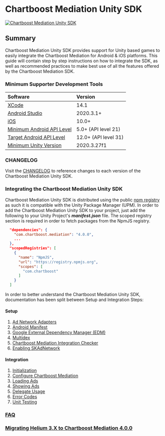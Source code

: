 # Chartboost Mediation Unity SDK

[![Chartboost Mediation Unity SDK](https://github.com/ChartBoost/helium-unity-sdk/actions/workflows/status.yml/badge.svg?branch=develop)](https://github.com/ChartBoost/helium-unity-sdk/actions/workflows/status.yml)

## Summary

Chartboost Mediation Unity SDK provides support for Unity based games to easily integrate the Chartboost Mediation for Android & iOS platforms. This guide will contain step by step instructions on how to integrate the SDK, as well as recommended practices to make best use of all the features offered by the Chartboost Mediation SDK.

### Minimum Supporter Development Tools

| Software                                                              | Version              |
| :---                                                                  |:---------------------|
| [XCode](https://developer.apple.com/xcode/)                           | 14.1                 |
| [Android Studio](https://developer.android.com/studio)                | 2020.3.1+            |
| [iOS](https://www.apple.com/ios)                                      | 10.0+                |
| [Minimum Android API Level](https://developer.android.com/studio/releases/platforms#5.0) | 5.0+ (API level 21)  |
| [Target Android API Level](https://developer.android.com/studio/releases/platforms#12) | 12.0+ (API level 31) |
| [Minimum Unity Version](https://unity.com/releases/editor/whats-new/2020.3.27) | 2020.3.27f1 |

### CHANGELOG
Visit the [CHANGELOG](com.chartboost.mediation/CHANGELOG.md) to reference changes to each version of the Chartboost Mediation Unity SDK.

### Integrating the Chartboost Mediation Unity SDK

Chartboost Mediation Unity SDK is distributed using the public [npm registry](https://www.npmjs.com/search?q=com.chartboost.mediation) as such it is compatible with the Unity Package Manager (UPM). In order to add the Chartboost Mediation Unity SDK to your project, just add the following to your Unity Project's ***manifest.json*** file. The scoped registry section is required in order to fetch packages from the NpmJS registry.

```json
  "dependencies": {
    "com.chartboost.mediation": "4.0.0",
    ...
  },
  "scopedRegistries": [
    {
      "name": "NpmJS",
      "url": "https://registry.npmjs.org",
      "scopes": [
        "com.chartboost"
      ]
    }
  ]
```

In order to better understand the Chartboost Mediation Unity SDK, documentation has been split between Setup and Integration Steps:

#### Setup
1. [Ad Network Adapters](com.chartboost.mediation/Documentation/setup/ad-adapters.md)
2. [Android Manifest](com.chartboost.mediation/Documentation/setup/androidmanifest.md)
3. [Google External Dependency Manager (EDM)](com.chartboost.mediation/Documentation/setup/edm.md)
4. [Multidex](com.chartboost.mediation/Documentation/setup/multidex.md)
5. [Chartboost Mediation Integration Checker](com.chartboost.mediation/Documentation/setup/integration-checker.md)
6. [Enabling SKAdNetwork](com.chartboost.mediation/Documentation/setup/skadnetwork.md)

#### Integration

1. [Initialization](com.chartboost.mediation/Documentation/integration/initialization.md)
2. [Configure Chartboost Mediation](com.chartboost.mediation/Documentation/integration/configure.md)
3. [Loading Ads](com.chartboost.mediation/Documentation/integration/loading-ads.md)
4. [Showing Ads](com.chartboost.mediation/Documentation/integration/showing-ads.md)
5. [Delegate Usage](com.chartboost.mediation/Documentation/integration/delegate-usage.md)
6. [Error Codes](com.chartboost.mediation/Documentation/integration/error-codes.md)
7. [Unit Testing](com.chartboost.mediation/Documentation/integration/unit-testing.md)

### [FAQ](com.chartboost.mediation/Documentation/faq.md)

### [Migrating Helium 3.X to Chartboost Mediation 4.0.0](com.chartboost.mediation/Documentation/integration/helium-to-chartboost-mediation.md)